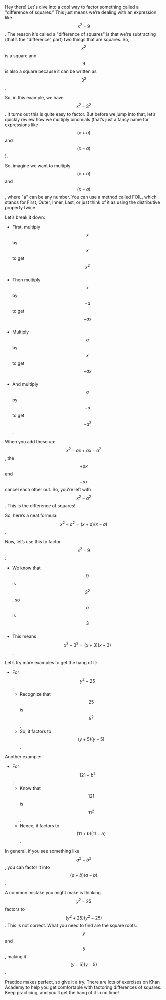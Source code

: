 Hey there! Let's dive into a cool way to factor something called a "difference of squares." This just means we’re dealing with an expression like $$x^2 - 9$$. The reason it's called a "difference of squares" is that we're subtracting (that’s the "difference" part) two things that are squares. So, $$x^2$$ is a square and $$9$$ is also a square because it can be written as $$3^2$$.

So, in this example, we have $$x^2 - 3^2$$. It turns out this is quite easy to factor. But before we jump into that, let’s quickly review how we multiply binomials (that’s just a fancy name for expressions like $$(x + a)$$ and $$(x - a)$$).

So, imagine we want to multiply $$(x + a)$$ and $$(x - a)$$, where "a" can be any number. You can use a method called FOIL, which stands for First, Outer, Inner, Last, or just think of it as using the distributive property twice.

Let’s break it down:
- First, multiply $$x$$ by $$x$$ to get $$x^2$$.
- Then multiply $$x$$ by $$-a$$ to get $$-ax$$.
- Multiply $$a$$ by $$x$$ to get $$+ax$$.
- And multiply $$a$$ by $$-a$$ to get $$-a^2$$.

When you add these up: $$x^2 - ax + ax - a^2$$, the $$+ax$$ and $$-ax$$ cancel each other out. So, you’re left with $$x^2 - a^2$$. This is the difference of squares! 

So, here’s a neat formula: $$x^2 - a^2 = (x + a)(x - a)$$.

Now, let’s use this to factor $$x^2 - 9$$:
- We know that $$9$$ is $$3^2$$, so $$a$$ is $$3$$.
- This means $$x^2 - 3^2 = (x + 3)(x - 3)$$.

Let’s try more examples to get the hang of it:
- For $$y^2 - 25$$:
  - Recognize that $$25$$ is $$5^2$$.
  - So, it factors to $$(y + 5)(y - 5)$$.

Another example:
- For $$121 - b^2$$:
  - Know that $$121$$ is $$11^2$$.
  - Hence, it factors to $$(11 + b)(11 - b)$$.

In general, if you see something like $$a^2 - b^2$$, you can factor it into $$(a + b)(a - b)$$.

A common mistake you might make is thinking $$y^2 - 25$$ factors to $$(y^2 + 25)(y^2 - 25)$$. This is not correct. What you need to find are the square roots: $$y$$ and $$5$$, making it $$(y + 5)(y - 5)$$.

Practice makes perfect, so give it a try. There are lots of exercises on Khan Academy to help you get comfortable with factoring differences of squares. Keep practicing, and you’ll get the hang of it in no time!